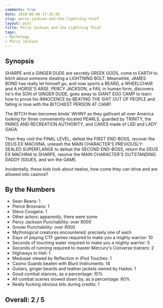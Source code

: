 ```yaml
---
comments: true
date: 2010-08-08 17:35:56
slug: percy-jackson-and-the-lightning-thief
layout: post
title: Percy Jackson and the Lightning Thief
tags:
- Mythology
- Percy Jackson
---
```


## Synopsis

SHARPE and a GINGER DUDE are secretly GREEK GODS, come to EARTH to bitch about someone stealing a LIGHTNING BOLT.  Meanwhile, JAMES BOND has really let himself go, and now sports a BEARD, a WHEELCHAIR and A HORSE'S ARSE.  PERCY JACKSON, a FAIL in human form, discovers he's the SON of GINGER DUDE, goes away to GIANT EGO CAMP to learn how to prove his INNOCENCE by BEATING THE SHIT OUT OF PEOPLE and falling in love with the BITCHIEST PERSON AT CAMP.

The BITCH then becomes kinda' WHINY as they gallivant all over America looking for three conveniently-located PEARLS, guarded by TRINITY, the PARKS AND RECREATION AUTHORITY, and CAKES made of LSD and LADY GAGA.

Then they visit the FINAL LEVEL, defeat the FIRST END-BOSS, recover the DEUS EX MACHINA, unleash the MAIN CHARACTER'S PREVIOUSLY-SEALED SUPERFLANGE to defeat the SECOND END-BOSS, return the DEUS EX MACHINA to SHARPE, resolve the MAIN CHARACTER'S OUTSTANDING DADDY ISSUES, and win the GAME.

Incidentally, these kids look about twelve, how come they can drive and are allowed into casinos?

## By the Numbers

  * Sean Beans: 1
  * Pierce Brosnans: 1
  * Steve Coogans: 1
  * Other actors: apparently, there were some
  * Percy Jackson Punchability: over 9000
  * Grover Punchability: over 9000
  * Mythological creatures encountered: precisely one of each
  * Days of playing CTF games required to make you a mighty warrior: 10
  * Seconds of touching water required to make you a mighty warrior: 5
  * Seconds of running required to master Mercury's Converse trainers: 2
  * Highways to Hell: 1
  * Medusae viewed by Reflection in iPod Touches: 1
  * Casino Guards beaten with Blunt Instruments: 14
  * Guitars, ginger beards and leather jackets owned by Hades: 1
  * Good combat stances, as a percentage: 10%
  * All combat scenes slowed down by, as a percentage: 60%
  * Really fucking obvious bits during credits: 1

## Overall: 2 / 5
